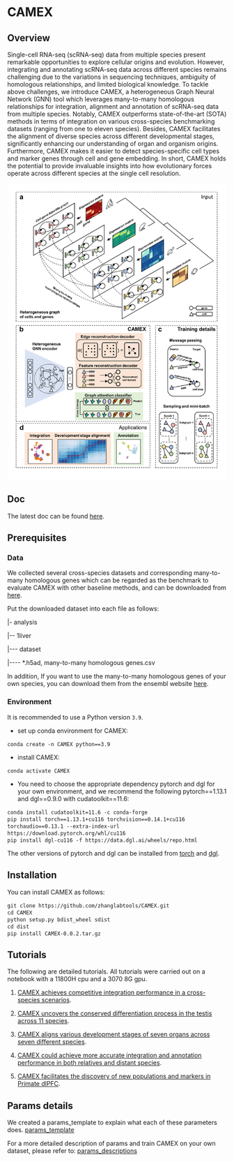 # CAMEX

## Overview
Single-cell RNA-seq (scRNA-seq) data from multiple species present remarkable opportunities 
to explore cellular origins and evolution. However, integrating and annotating scRNA-seq data 
across different species remains challenging due to the variations in sequencing techniques, 
ambiguity of homologous relationships, and limited biological knowledge. To tackle above 
challenges, we introduce CAMEX, a heterogeneous Graph Neural Network (GNN) tool which 
leverages many-to-many homologous relationships for integration, alignment and annotation 
of scRNA-seq data from multiple species. Notably, CAMEX outperforms state-of-the-art (SOTA) 
methods in terms of integration on various cross-species benchmarking datasets (ranging from 
one to eleven species). Besides, CAMEX facilitates the alignment of diverse species across 
different developmental stages, significantly enhancing our understanding of organ and 
organism origins. Furthermore, CAMEX makes it easier to detect species-specific cell types 
and marker genes through cell and gene embedding. In short, CAMEX holds the potential to 
provide invaluable insights into how evolutionary forces operate across different species 
at the single cell resolution. 

![](./CAMEX_overview.png)

## Doc
The latest doc can be found [here](https://camex.readthedocs.io/en/latest/index.html).

## Prerequisites

### Data

We collected several cross-species datasets and corresponding many-to-many homologous genes which can be 
regarded as the benchmark to evaluate CAMEX with other baseline methods, and can be downloaded from
[here](https://drive.google.com/drive/folders/1rwdjEvWFEFw82a0x2JzMi2jXICbUc5eb?usp=sharing).

Put the downloaded dataset into each file as follows:

|- analysis

|-- 1liver

|--- dataset

|---- *.h5ad, many-to-many homologous genes.csv

In addition, If you want to use the many-to-many homologous genes of your own species, 
you can download them from the ensembl website [here](https://asia.ensembl.org/index.html).

### Environment

It is recommended to use a Python version  `3.9`.
* set up conda environment for CAMEX:
```
conda create -n CAMEX python==3.9
```
* install CAMEX:
```
conda activate CAMEX
```

* You need to choose the appropriate dependency pytorch and dgl for your own environment, 
and we recommend the following pytorch==1.13.1 and dgl==0.9.0 with cudatoolkit==11.6:
```
conda install cudatoolkit=11.6 -c conda-forge
pip install torch==1.13.1+cu116 torchvision==0.14.1+cu116 torchaudio==0.13.1 --extra-index-url https://download.pytorch.org/whl/cu116
pip install dgl-cu116 -f https://data.dgl.ai/wheels/repo.html
```
The other versions of pytorch and dgl can be installed from
[torch](https://pytorch.org/) and [dgl](https://www.dgl.ai/pages/start.html).


## Installation
You can install CAMEX as follows:
```
git clone https://github.com/zhanglabtools/CAMEX.git
cd CAMEX
python setup.py bdist_wheel sdist
cd dist
pip install CAMEX-0.0.2.tar.gz
```

## Tutorials
The following are detailed tutorials. All tutorials were carried out on a notebook with a 11800H cpu and a 3070 8G gpu.

1. [CAMEX achieves competitive integration performance in a cross-species scenarios](./analysis/1liver/Integrate_liver_across_4_species.ipynb).

2. [CAMEX uncovers the conserved differentiation process in the testis across 11 species](./analysis/2testis/Integrate_testis_across_11_species.ipynb).

3. [CAMEX aligns various development stages of seven organs across seven different species](./analysis/3bulk/Integrate_RNAseq_across_11_species.ipynb).

4. [CAMEX could achieve more accurate integration and annotation performance in both relatives and distant species](./analysis/4cortex_annotation/integration_annotation_in_relatives_distant_species.ipynb).

5. [CAMEX facilitates the discovery of new populations and markers in Primate dlPFC](./analysis/5micro_mapping/discovery_new_populations_markers.ipynb).


## Params details
We created a params_template to explain what each of these parameters does. 
[params_template](./params_template.py)

For a more detailed description of params and train CAMEX on your own dataset, 
please refer to: [params_descriptions](./analysis/1liver/params_descriptions.ipynb)
